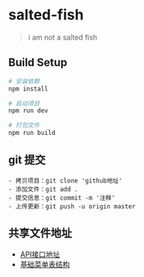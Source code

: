# salted-fish

> i am not a salted fish

## Build Setup

``` bash
# 安装依赖
npm install

# 启动项目
npm run dev

# 打包文件
npm run build

```

## git 提交
```
- 拷贝项目：git clone 'github地址' 
- 添加文件：git add .
- 提交信息：git commit -m '注释'
- 上传更新：git push -u origin master
```

## 共享文件地址
- [API接口地址](https://docs.qq.com/doc/DTUh6emlhcWpUakRO?opendocxfrom=admin&tdsourcetag=s_macqq_app&jumpuin=438247026)
- [基础菜单表结构](https://docs.qq.com/sheet/DTW5mdExUc01MQUhO?tdsourcetag=s_macqq_aiomsg&tab=BB08J2&coord=E3%24E3%240%240%241%240)

